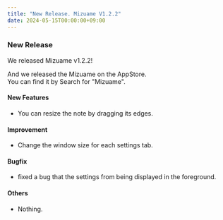 ```yaml
---
title: "New Release. Mizuame V1.2.2"
date: 2024-05-15T00:00:00+09:00
---
```

### New Release
We released Mizuame v1.2.2!  

And we released the Mizuame on the AppStore.  
You can find it by Search for "Mizuame".  

#### New Features
- You can resize the note by dragging its edges.

#### Improvement
- Change the window size for each settings tab.

#### Bugfix
- fixed a bug that the settings from being displayed in the foreground.

#### Others
- Nothing.

